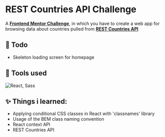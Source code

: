 # REST Countries API Challenge
A **[Frontend Mentor Challenge](https://www.frontendmentor.io/challenges/rest-countries-api-with-color-theme-switcher-5cacc469fec04111f7b848ca)**, in which you have to create a web app for browsing data about countries pulled from **[REST Countries API](https://restcountries.com/)**

## 📝 Todo
- Skeleton loading screen for homepage

## 🧰 Tools used
![React, Sass](https://skillicons.dev/icons?i=react,sass,vite,vscode,rest)

## ✨ Things i learned:
- Applying conditional CSS classes in React with 'classnames' library
- Usage of the BEM class naming convention
- React context API
- REST Countries API
